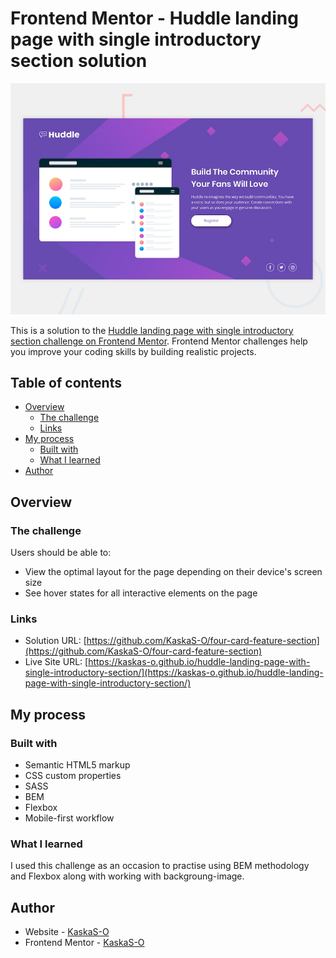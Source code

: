 # Frontend Mentor - Huddle landing page with single introductory section solution

![Design preview for the Huddle landing page with single introductory section](./design/desktop-preview.jpg)

This is a solution to the [Huddle landing page with single introductory section challenge on Frontend Mentor](https://www.frontendmentor.io/challenges/huddle-landing-page-with-a-single-introductory-section-B_2Wvxgi0). Frontend Mentor challenges help you improve your coding skills by building realistic projects.

## Table of contents

- [Overview](#overview)
  - [The challenge](#the-challenge)
  - [Links](#links)
- [My process](#my-process)
  - [Built with](#built-with)
  - [What I learned](#what-i-learned)
- [Author](#author)

## Overview

### The challenge

Users should be able to:

- View the optimal layout for the page depending on their device's screen size
- See hover states for all interactive elements on the page

### Links

- Solution URL: [https://github.com/KaskaS-O/four-card-feature-section](https://github.com/KaskaS-O/four-card-feature-section)
- Live Site URL: [https://kaskas-o.github.io/huddle-landing-page-with-single-introductory-section/](https://kaskas-o.github.io/huddle-landing-page-with-single-introductory-section/)

## My process

### Built with

- Semantic HTML5 markup
- CSS custom properties
- SASS
- BEM
- Flexbox
- Mobile-first workflow

### What I learned

I used this challenge as an occasion to practise using BEM methodology and Flexbox along with working with backgroung-image.

## Author

- Website - [KaskaS-O](https://github.com/KaskaS-O/)
- Frontend Mentor - [KaskaS-O](https://www.frontendmentor.io/profile/KaskaS-O)
